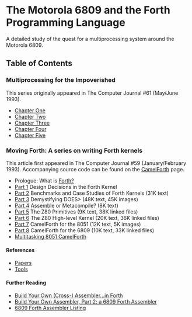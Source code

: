 # The Motorola 6809 and the Forth Programming Language
A detailed study of the quest for a multiprocessing system around the Motorola 6809.

## Table of Contents

### Multiprocessing for the Impoverished
This series originally appeared in The Computer Journal #61 (May/June 1993).

* [Chapter One](/chapters/chapter-one.md)
* [Chapter Two](/chapters/chapter-two.md)
* [Chapter Three](/chapters/chapter-three.md)
* [Chapter Four](/chapters/chapter-four.md)
* [Chapter Five](/chapters/chapter-five.md)

### Moving Forth: A series on writing Forth kernels
This article first appeared in The Computer Journal #59 (January/February 1993).
Accompanying source code can be found on the [CamelForth](http://www.camelforth.com/news.php) page.

* Prologue: What is [Forth?](https://en.wikipedia.org/wiki/Forth_(programming_language))
* [Part 1](/chapters/forth/part-one.md) Design Decisions in the Forth Kernel
* [Part 2](/chapters/forth/part-two.md) Benchmarks and Case Studies of Forth Kernels (31K text)
* [Part 3](/chapters/forth/part-three.md) Demystifying DOES> (48K text, 45K images)
* [Part 4](/chapters/forth/part-four.md) Assemble or Metacompile? (8K text)
* [Part 5](/chapters/forth/part-five.md) The Z80 Primitives (9K text, 38K linked files)
* [Part 6](/chapters/forth/part-six.md) The Z80 High-level Kernel (20K text, 36K linked files)
* [Part 7](/chapters/forth/part-seven.md) CamelForth for the 8051 (12K text, 5K images)
* [Part 8](/chapters/forth/part-eight.md) CamelForth for the 6809 (10K text, 33K linked files)
* [Multitasking 8051 CamelForth](/chapters/docs/8051task.pdf)

#### References

* [Papers](http://www.bradrodriguez.com/papers/index.html)
* [Tools](http://www.t-recursive.com/index.html)

#### Further Reading

* [Build Your Own (Cross-) Assembler...in Forth](/chapters/forth/code/toc/tcjassem.txt)
* [Build Your Own Assembler, Part 2: a 6809 Forth Assembler](/chapters/forth/code/toc/6809asm.txt)
* [6809 Forth Assembler Listing](/chapters/forth/code/toc/6809asmlisting.txt)